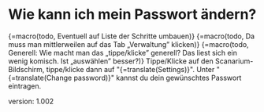 # Wie kann ich mein Passwort ändern?

{=macro(todo, Eventuell auf Liste der Schritte umbauen)}
{=macro(todo, Da muss man mittlerweilen auf das Tab „Verwaltung” klicken)}
{=macro(todo, Generell: Wie macht man das „tippe/klicke” generell? Das liest sich ein wenig komisch. Ist „auswählen” besser?)}
Tippe/Klicke auf den Scanarium-Bildschirm, tippe/klicke dann auf "{=translate(Settings)}".
Unter "{=translate(Change password)}" kannst du dein gewünschtes Passwort eintragen.

version: 1.002
